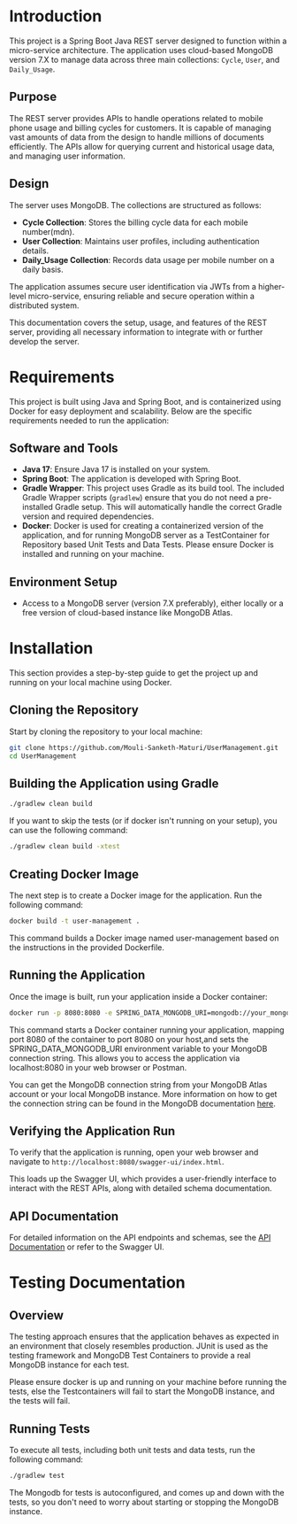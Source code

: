 # Introduction

This project is a Spring Boot Java REST server designed to function within a micro-service architecture.
The application uses cloud-based MongoDB version 7.X to manage data across three main collections: `Cycle`, `User`, and `Daily_Usage`.

## Purpose

The REST server provides APIs to handle operations related to mobile phone usage and billing cycles for customers.
It is capable of managing vast amounts of data from the design to handle millions of documents efficiently.
The APIs allow for querying current and historical usage data, and managing user information.

## Design

The server uses MongoDB. The collections are structured as follows:

- **Cycle Collection**: Stores the billing cycle data for each mobile number(mdn).
- **User Collection**: Maintains user profiles, including authentication details.
- **Daily_Usage Collection**: Records data usage per mobile number on a daily basis.

The application assumes secure user identification via JWTs from a higher-level micro-service, ensuring reliable and secure operation within a distributed system.

This documentation covers the setup, usage, and features of the REST server, providing all necessary information to integrate with or further develop the server.

# Requirements

This project is built using Java and Spring Boot, and is containerized using Docker for easy deployment and scalability.
Below are the specific requirements needed to run the application:

## Software and Tools

- **Java 17**: Ensure Java 17 is installed on your system.
- **Spring Boot**: The application is developed with Spring Boot.
- **Gradle Wrapper**: This project uses Gradle as its build tool. The included Gradle Wrapper scripts (`gradlew`) ensure that you do not need a pre-installed Gradle setup. This will automatically handle the correct Gradle version and required dependencies.
- **Docker**: Docker is used for creating a containerized version of the application, and for running MongoDB server as a TestContainer for Repository based Unit Tests and Data Tests. Please ensure Docker is installed and running on your machine.

## Environment Setup

- Access to a MongoDB server (version 7.X preferably), either locally or a free version of cloud-based instance like MongoDB Atlas.

# Installation

This section provides a step-by-step guide to get the project up and running on your local machine using Docker.

## Cloning the Repository

Start by cloning the repository to your local machine:

```bash
git clone https://github.com/Mouli-Sanketh-Maturi/UserManagement.git
cd UserManagement
```
## Building the Application using Gradle

```bash
./gradlew clean build
```

If you want to skip the tests (or if docker isn't running on your setup), you can use the following command:

```bash
./gradlew clean build -xtest
```

## Creating Docker Image

The next step is to create a Docker image for the application. Run the following command:

```bash
docker build -t user-management .
```

This command builds a Docker image named user-management based on the instructions in the provided Dockerfile.

## Running the Application

Once the image is built, run your application inside a Docker container:

```bash
docker run -p 8080:8080 -e SPRING_DATA_MONGODB_URI=mongodb://your_mongodb_uri_here user-management
```

This command starts a Docker container running your application, mapping port 8080 of the container to port 8080 on your host,and sets the SPRING_DATA_MONGODB_URI environment variable to your MongoDB connection string.
This allows you to access the application via localhost:8080 in your web browser or Postman.

You can get the MongoDB connection string from your MongoDB Atlas account or your local MongoDB instance.
More information on how to get the connection string can be found in the MongoDB documentation [here](https://www.mongodb.com/docs/manual/reference/connection-string/). 

## Verifying the Application Run

To verify that the application is running, open your web browser and navigate to `http://localhost:8080/swagger-ui/index.html`.

This loads up the Swagger UI, which provides a user-friendly interface to interact with the REST APIs, along with detailed schema documentation.

## API Documentation

For detailed information on the API endpoints and schemas, see the [API Documentation](./DOCS.md) or refer to the Swagger UI.

# Testing Documentation

## Overview

The testing approach ensures that the application behaves as expected in an environment that closely resembles production.
JUnit is used as the testing framework and MongoDB Test Containers to provide a real MongoDB instance for each test.

Please ensure docker is up and running on your machine before running the tests, else the Testcontainers will fail to start the MongoDB instance, and the tests will fail.

## Running Tests

To execute all tests, including both unit tests and data tests, run the following command:

```bash
./gradlew test
```

The Mongodb for tests is autoconfigured, and comes up and down with the tests, so you don't need to worry about starting or stopping the MongoDB instance.


